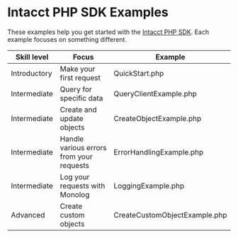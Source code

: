 # Intacct PHP SDK Examples

These examples help you get started with the [Intacct PHP SDK](https://github.com/Intacct/intacct-sdk-php). Each example focuses on something different.

| Skill level | Focus | Example         
| ------------- |-------------|-------------
| Introductory | Make your first request | QuickStart.php
| Intermediate | Query for specific data | QueryClientExample.php
| Intermediate | Create and update objects | CreateObjectExample.php
| Intermediate | Handle various errors from your requests | ErrorHandlingExample.php
| Intermediate | Log your requests with Monolog | LoggingExample.php
| Advanced | Create custom objects | CreateCustomObjectExample.php 

<!--- TODO: To get started with these examples, start [here](index.md). -->